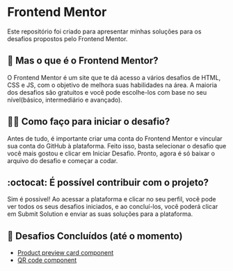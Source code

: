 <h1>Frontend Mentor</h1>

<p>Este repositório foi criado para apresentar minhas soluções para os desafios propostos pelo Frontend Mentor.</p>

<h2>🤔 Mas o que é o Frontend Mentor?</h2>
O Frontend Mentor é um site que te dá acesso a vários desafios de HTML, CSS e JS, com o objetivo de melhora suas habilidades na área. A maioria dos desafios são gratuitos e você pode escolhe-los com base no seu nível(básico, intermediário e avançado).</p>


<h2>🤷‍♀️ Como faço para iniciar o desafio?</h2>
<p>Antes de tudo, é importante criar uma conta do Frontend Mentor e vincular sua conta do GitHub à plataforma. Feito isso, basta selecionar o desafio que você mais gostou e clicar em Iniciar Desafio. Pronto, agora é só baixar o arquivo do desafio e começar a codar.</p>


<h2>:octocat: É possível contribuir com o projeto?</h2>
<p>Sim é possivel! Ao acessar a plataforma e clicar no seu perfil, você pode ver todos os seus desafios iniciados, e ao concluí-los, você poderá clicar em Submit Solution e enviar as suas soluções para a plataforma.</p>

<h2>🚀 Desafios Concluídos (até o momento)</h2>
<ul>
<li><a href="[https://github.com/kaili0n/Desafios-Frontend-Mentor/tree/main/Projeto%201%20-%20Product%20preview%20card%20component"> Product preview card component</a></li>
<li><a href="[https://github.com/kaili0n/Desafios-Frontend-Mentor/tree/main/Projeto%201%20-%20Product%20preview%20card%20component">QR code component</a></li>
</ul>
